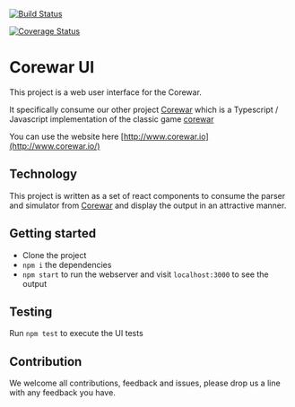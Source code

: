 [![Build Status](https://travis-ci.org/dougajmcdonald/corewar-reactql.svg?branch=master)](https://travis-ci.org/dougajmcdonald/corewar-reactql)

[![Coverage Status](https://coveralls.io/repos/github/dougajmcdonald/corewar-reactql/badge.svg?branch=master)](https://coveralls.io/github/dougajmcdonald/corewar-reactql?branch=master)


# Corewar UI

This project is a web user interface for the Corewar.

It specifically consume our other project [Corewar](https://github.com/gareththegeek/corewar) which is a Typescript / Javascript implementation of the classic game [corewar](https://en.wikipedia.org/wiki/Core_War)

You can use the website here [http://www.corewar.io](http://www.corewar.io/)

## Technology

This project is written as a set of react components to consume the parser and simulator from [Corewar](https://github.com/gareththegeek/corewar) and display the output in an attractive manner.

## Getting started

- Clone the project
- `npm i` the dependencies
- `npm start` to run the webserver and visit `localhost:3000` to see the output

## Testing

Run `npm test` to execute the UI tests

## Contribution

We welcome all contributions, feedback and issues, please drop us a line with any feedback you have.

